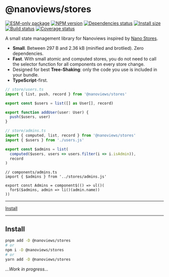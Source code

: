 # @nanoviews/stores

[![ESM-only package][package]][package-url]
[![NPM version][npm]][npm-url]
[![Dependencies status][deps]][deps-url]
[![Install size][size]][size-url]
[![Build status][build]][build-url]
[![Coverage status][coverage]][coverage-url]

[package]: https://img.shields.io/badge/package-ESM--only-ffe536.svg
[package-url]: https://nodejs.org/api/esm.html

[npm]: https://img.shields.io/npm/v/%40nanoviews%2Fstores.svg
[npm-url]: https://npmjs.com/package/@nanoviews/stores

[deps]: https://img.shields.io/librariesio/release/npm/%40nanoviews%2Fstores
[deps-url]: https://libraries.io/npm/%40nanoviews%2Fstores/tree

[size]: https://packagephobia.com/badge?p=%40nanoviews%2Fstores
[size-url]: https://packagephobia.com/result?p=%40nanoviews%2Fstores

[build]: https://img.shields.io/github/actions/workflow/status/TrigenSoftware/nanoviews/tests.yml?branch=main
[build-url]: https://github.com/TrigenSoftware/nanoviews/actions

[coverage]: https://img.shields.io/codecov/c/github/TrigenSoftware/nanoviews.svg
[coverage-url]: https://app.codecov.io/gh/TrigenSoftware/nanoviews

A small state management library for Nanoviews inspired by [Nano Stores](https://github.com/nanostores/nanostores).

- **Small**. Between 297 B and 2.36 kB (minified and brotlied). Zero dependencies.
- **Fast**. With small atomic and computed stores, you do not need to call the selector function for all components on every store change.
- Designed for best **Tree-Shaking**: only the code you use is included in your bundle.
- **TypeScript**-first.

```ts
// store/users.ts
import { list, push, record } from '@nanoviews/stores'

export const $users = list([] as User[], record)

export function addUser(user: User) {
  push($users, user)
}
```

```ts
// store/admins.ts
import { computed, list, record } from '@nanoviews/stores'
import { $users } from './users.js'

export const $admins = list(
  computed($users, users => users.filter(i => i.isAdmin)),
  record
)
```

```tsx
// components/admins.ts
import { $admins } from '../stores/admins.js'

export const Admins = component$(() => ul()(
  for$($admins, admin => li()(admin.name))
))
```

<hr />
<a href="#install">Install</a>
<!-- span>&nbsp;&nbsp;•&nbsp;&nbsp;</span -->
<br />
<hr />

## Install

```bash
pnpm add -D @nanoviews/stores
# or
npm i -D @nanoviews/stores
# or
yarn add -D @nanoviews/stores
```

*...Work in progress...*
